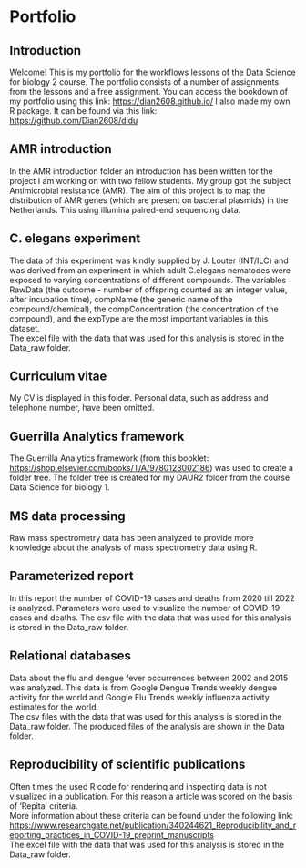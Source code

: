 # Portfolio
## Introduction
Welcome! 
This is my portfolio for the workflows lessons of the Data Science for biology 2 course. The portfolio consists of a number of assignments from the lessons and a free assignment. You can access the bookdown of my portfolio using this link: https://dian2608.github.io/
I also made my own R package. It can be found via this link: <br>
https://github.com/Dian2608/didu <br>

## AMR introduction <br>
In the AMR introduction folder an introduction has been written for the project I am working on with two fellow students. My group got the subject Antimicrobial resistance (AMR). The aim of this project is to map the distribution of AMR genes (which are present on bacterial plasmids) in the Netherlands. This using illumina paired-end sequencing data.

## C. elegans experiment <br>
The data of this experiment was kindly supplied by J. Louter (INT/ILC) and was derived from an experiment in which adult C.elegans nematodes were exposed to varying concentrations of different compounds. The variables RawData (the outcome - number of offspring counted as an integer value, after incubation time), compName (the generic name of the compound/chemical), the compConcentration (the concentration of the compound), and the expType are the most important variables in this dataset. <br>
The excel file with the data that was used for this analysis is stored in the Data_raw folder. <br>

## Curriculum vitae <br>
My CV is displayed in this folder. Personal data, such as address and telephone number, have been omitted.

## Guerrilla Analytics framework <br>
The Guerrilla Analytics framework (from this booklet: https://shop.elsevier.com/books/T/A/9780128002186) was used to create a folder tree. The folder tree is created for my DAUR2 folder from the course Data Science for biology 1. 

## MS data processing <br>
Raw mass spectrometry data has been analyzed to provide more knowledge about the analysis of mass spectrometry data using R.

## Parameterized report <br>
In this report the number of COVID-19 cases and deaths from 2020 till 2022 is analyzed. Parameters were used to visualize the number of COVID-19 cases and deaths. The csv file with the data that was used for this analysis is stored in the Data_raw folder.

## Relational databases <br>
Data about the flu and dengue fever occurrences between 2002 and 2015 was analyzed. This data is from Google Dengue Trends weekly dengue activity for the world and Google Flu Trends weekly influenza activity estimates for the world. <br>
The csv files with the data that was used for this analysis is stored in the Data_raw folder. The produced files of the analysis are shown in the Data folder. <br>

## Reproducibility of scientific publications <br>
Often times the used R code for rendering and inspecting data is not visualized in a publication. For this reason a article was scored on the basis of ‘Repita’ criteria. <br>
More information about these criteria can be found under the following link: <br>
https://www.researchgate.net/publication/340244621_Reproducibility_and_reporting_practices_in_COVID-19_preprint_manuscripts <br>
The excel file with the data that was used for this analysis is stored in the Data_raw folder. <br>

